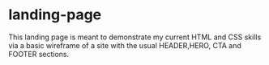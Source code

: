 # landing-page

This landing page is meant to demonstrate my current HTML and CSS skills via a basic wireframe of a site with the usual HEADER,HERO, CTA and FOOTER sections. 